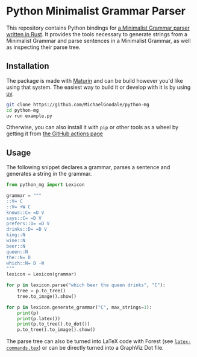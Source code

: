 # Python Minimalist Grammar Parser

This repository contains Python bindings for [a Minimalist Grammar parser written in Rust](https://github.com/MichaelGoodale/minimalist-grammar-parser).
It provides the tools necessary to generate strings from a Minimalist Grammar and parse sentences in a Minimalist Grammar, as well as inspecting their parse tree.

## Installation

The package is made with [Maturin](https://github.com/PyO3/maturin) and can be build however you'd like using that system.
The easiest way to build it or develop with it is by using [uv](https://github.com/astral-sh/uv).

```bash
git clone https://github.com/MichaelGoodale/python-mg
cd python-mg
uv run example.py
```

Otherwise, you can also install it with `pip` or other tools as a wheel by getting it from [the GitHub actions page](https://github.com/MichaelGoodale/python-mg/actions)

## Usage

The following snippet declares a grammar, parses a sentence and generates a string in the grammar.

```python
from python_mg import Lexicon

grammar = """
::V= C
::V= +W C
knows::C= =D V
says::C= =D V
prefers::D= =D V
drinks::D= =D V
king::N
wine::N
beer::N
queen::N
the::N= D
which::N= D -W
"""
lexicon = Lexicon(grammar)

for p in lexicon.parse("which beer the queen drinks", "C"):
    tree = p.to_tree()
    tree.to_image().show()

for p in lexicon.generate_grammar("C", max_strings=1):
    print(p)
    print(p.latex())
    print(p.to_tree().to_dot())
    p.to_tree().to_image().show()
```

The parse tree can also be turned into LaTeX code with Forest (see [`latex-commands.tex`](https://github.com/MichaelGoodale/python-mg/blob/master/latex-commands.tex)) or can be directly turned into a GraphViz Dot file.
